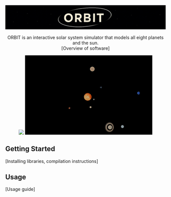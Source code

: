<div align="center">
    <img src="Assets/banner.png" width="1309">

ORBIT is an interactive solar system simulator that models all eight planets and the sun.<br>
[Overview of software]
    <p>
        <img src="Assets/main.gif" width="400">
        <img src="Assets/gravity.gif" width="400">
    </p>
</div>

## Getting Started
[Installing libraries, compilation instructions]

## Usage
[Usage guide]